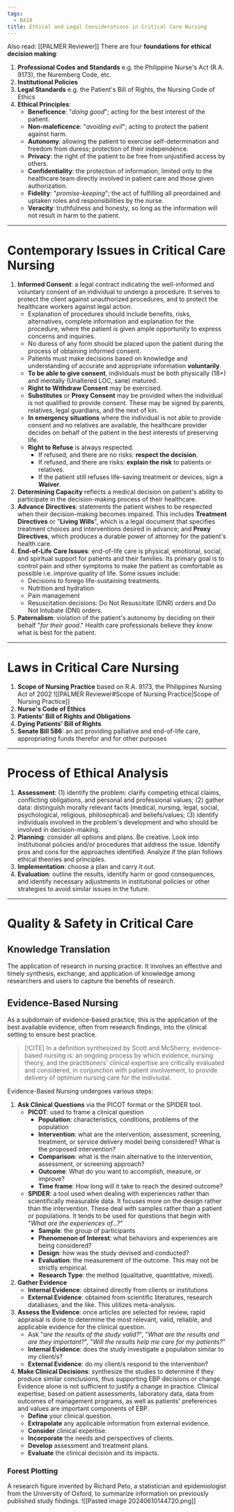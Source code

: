```yaml
---
tags:
  - B418
title: Ethical and Legal Considerations in Critical Care Nursing
---
```

Also read: [[PALMER Reviewer]]
There are four **foundations for ethical decision making**:
1. **Professional Codes and Standards** e.g. the Philippine Nurse's Act (R.A. 9173), the Nuremberg Code, etc.
2. **Institutional Policies**
3. **Legal Standards** e.g. the Patient's Bill of Rights, the Nursing Code of Ethics
4. **Ethical Principles**:
	- **Beneficence**: "*doing good*"; acting for the best interest of the patient.
	- **Non-maleficence**: "*avoiding evil*"; acting to protect the patient against harm.
	- **Autonomy**: allowing the patient to exercise self-determination and freedom from duress; protection of their independence.
	- **Privacy**: the right of the patient to be free from unjustified access by others.
	- **Confidentiality**: the protection of information, limited only to the healthcare team directly involved in patient care and those given authorization.
	- **Fidelity**: "*promise-keeping*"; the act of fulfilling all preordained and uptaken roles and responsibilities by the nurse.
	- **Veracity**: truthfulness and honesty, so long as the information will not result in harm to the patient.
___
# Contemporary Issues in Critical Care Nursing
1. **Informed Consent**: a legal contract indicating the well-informed and voluntary consent of an individual to undergo a procedure. It serves to protect the client against unauthorized procedures, and to protect the healthcare workers against legal action.
	- Explanation of procedures should include benefits, risks, alternatives, complete information and explanation for the procedure, where the patient is given ample opportunity to express concerns and inquiries.
	- No duress of any form should be placed upon the patient during the process of obtaining informed consent.
	- Patients must make decisions based on knowledge and understanding of  accurate and appropriate information **voluntarily**.
	- **To be able to give consent**, individuals must be both physically (18+) and mentally (Unaltered LOC, sane) matured.
	- **Right to Withdraw Consent** may be exercised.
	- **Substitutes** or **Proxy Consent** may be provided when the individual is not qualified to provide consent. These may be signed by parents, relatives, legal guardians, and the next of kin.
	- **In emergency situations** where the individual is not able to provide consent and no relatives are available, the healthcare provider decides on behalf of the patient in the best interests of preserving life.
	- **Right to Refuse** is always respected.
		- If refused, and there are no risks: **respect the decision**.
		- If refused, and there are risks: **explain the risk** to patients or relatives.
		- If the patient still refuses life-saving treatment or devices, sign a **Waiver**.
2. **Determining Capacity** reflects a medical decision on patient's ability to participate in the decision-making process of their healthcare.
3. **Advance Directives**: statements the patient wishes to be respected when their decision-making becomes impaired. This includes **Treatment Directives** or "**Living Wills**", which is a legal document that specifies treatment choices and interventions desired in advance; and **Proxy Directives**, which produces a durable power of attorney for the patient's health care.
4. **End-of-Life Care Issues**: end-of-life care is physical, emotional, social, and spiritual support for patients and their families. Its primary goal is to control pain and other symptoms to make the patient as comfortable as possible i.e. improve quality of life. Some issues include:
	- Decisions to forego life-sustaining treatments.
	- Nutrition and hydration
	- Pain management
	- Resuscitation decisions: Do Not Resuscitate (DNR) orders and Do Not Intubate (DNI) orders.
5. **Paternalism**: violation of the patient's autonomy by deciding on their behalf "*for their good*." Health care professionals believe they know what is best for the patient.
___
# Laws in Critical Care Nursing
1. **Scope of Nursing Practice** based on R.A. 9173, the Philippines Nursing Act of 2002
![[PALMER Reviewer#Scope of Nursing Practice|Scope of Nursing Practice]]
2. **Nurse's Code of Ethics**
3. **Patients' Bill of Rights and Obligations**
4. **Dying Patients' Bill of Rights**
5. **Senate Bill 586**: an act providing palliative and end-of-life care, appropriating funds therefor and for other purposes
___
# Process of Ethical Analysis
1. **Assessment**: (1) identify the problem: clarify competing ethical claims, conflicting obligations, and personal and professional values; (2) gather data: distinguish morally relevant facts (medical, nursing, legal, social, psychological, religious, philosophical) and beliefs/values; (3) identify individuals involved in the problem's development and who should be involved in decision-making.
2. **Planning**: consider all options and plans. Be creative. Look into institutional policies and/or procedures that address the issue. Identify pros and cons for the approaches identified. Analyze if the plan follows ethical theories and principles.
3. **Implementation**: choose a plan and carry it out.
4. **Evaluation**: outline the results, identify harm or good consequences, and identify necessary adjustments in institutional policies or other strategies to avoid similar issues in the future.
___
# Quality & Safety in Critical Care
## Knowledge Translation
The application of research in nursing practice. It involves an effective and timely synthesis, exchange, and application of knowledge among researchers and users to capture the benefits of research.
## Evidence-Based Nursing
As a subdomain of evidence-based practice, this is the application of the best available evidence, often from research findings, into the clinical setting to ensure best practice.
>[!CITE] In a definition synthesized by Scott and McSherry, evidence-based nursing is:
>an ongoing process by which evidence, nursing theory, and the practitioners' clinical expertise are critically evaluated and considered, in conjunction with patient involvement, to provide delivery of optimum nursing care for the indiviudal.

Evidence-Based Nursing undergoes various steps:
1. **Ask Clinical Questions** via the PICOT format or the SPIDER tool.
	- **PICOT**: used to frame a clinical question
		- **Population**: characteristics, conditions, problems of the population
		- **Intervention**: what are the intervention, assessment, screening, treatment, or service delivery model being considered? What is the proposed intervention?
		- **Comparison**: what is the main alternative to the intervention, assessment, or screening approach?
		- **Outcome**: What do you want to accomplish, measure, or improve?
		- **Time frame**: How long will it take to reach the desired outcome?
	- **SPIDER**: a tool used when dealing with experiences rather than scientifically measurable data. It focuses more on the design rather than the intervention. These deal with samples rather than a patient or populations. It tends to be used for questions that begin with "*What are the experiences of...?*"
		- **Sample**: the group of participants
		- **Phenomenon of Interest**: what behaviors and experiences are being considered?
		- **Design**: how was the study devised and conducted?
		- **Evaluation**: the measurement of the outcome. This may not be strictly empirical.
		- **Research Type**: the method (qualitative, quantitative, mixed).
2. **Gather Evidence**
	- **Internal Evidence**: obtained directly from clients or institutions
	- **External Evidence**: obtained from scientific literatures, research databases, and the like. This utilizes meta-analysis.
3. **Assess the Evidence**: once articles are selected for review, rapid appraisal is done to determine the most relevant, valid, reliable, and applicable evidence for the clinical question.
	- Ask "*are the results of the study valid?*", "*What are the results and are they important?*", "*Will the results help me care for my patients?*"
	- **Internal Evidence**: does the study investigate a population similar to my client/s?
	- **External Evidence**: do my client/s respond to the intervention?
4. **Make Clinical Decisions**: synthesize the studies to determine if they produce similar conclusions, thus supporting EBP decisions or change. Evidence alone is not sufficient to justify a change in practice. Clinical expertise, based on patient assessments, laboratory data, data from outcomes of management programs, as well as patients' preferences and values are important components of EBP.
	- **Define** your clinical question.
	- **Extrapolate** any applicable information from external evidence.
	- **Consider** clinical expertise.
	- **Incorporate** the needs and perspectives of clients.
	- **Develop** assessment and treatment plans.
	- **Evaluate** the clinical decision and its impacts.

### Forest Plotting
A research figure invented by Richard Peto, a statistician and epidemiologist from the University of Oxford, to summarize information on previously published study findings.
![[Pasted image 20240610144720.png]]